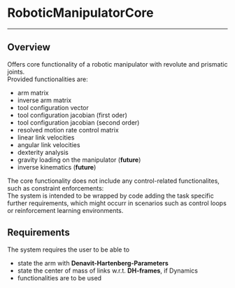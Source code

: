 # RoboticManipulatorCore
___

## Overview

Offers core functionality of a robotic manipulator with
revolute and prismatic joints.\
Provided functionalities are:
* arm matrix
* inverse arm matrix
* tool configuration vector
* tool configuration jacobian (first oder)
* tool configuration jacobian (second order)
* resolved motion rate control matrix
* linear link velocities
* angular link velocities
* dexterity analysis
* gravity loading on the manipulator (**future**)
* inverse kinematics (**future**)

The core functionality does not include any control-related
functionalites, such as constraint enforcements:\
The system
is intended to be wrapped by code adding the task specific further requirements, which might
occurr in scenarios such as control loops or reinforcement learning environments.

## Requirements

The system requires the user to be able to

* state the arm with **Denavit-Hartenberg-Parameters**
* state the center of mass of links w.r.t. **DH-frames**, if Dynamics
* functionalities are to be used
